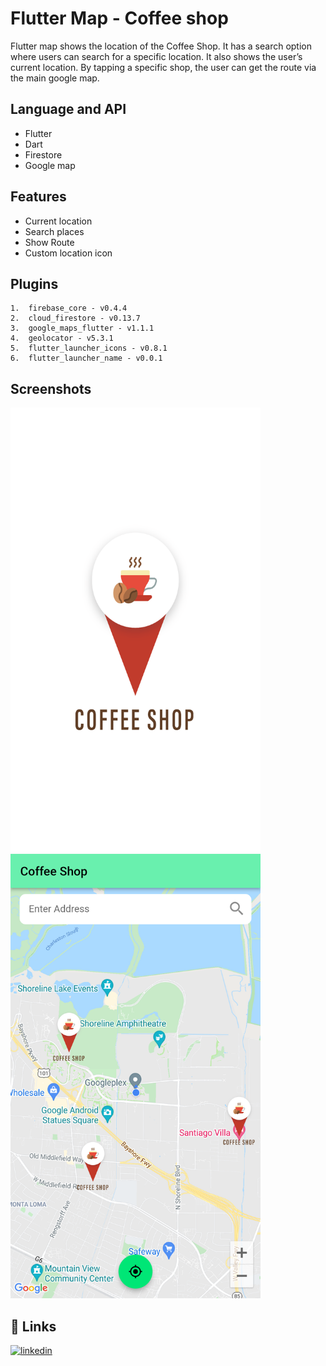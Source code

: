 
# Flutter Map - Coffee shop

Flutter map shows the location of the Coffee Shop. 
It has a search option where users can search for a specific location. 
It also shows the user’s current location. 
By tapping a specific shop, the user can get the route via the main google map.
## Language and API

- Flutter
- Dart
- Firestore
- Google map
## Features

- Current location
- Search places
- Show Route
- Custom location icon

## Plugins

    1.	firebase_core - v0.4.4
    2.	cloud_firestore - v0.13.7
    3.	google_maps_flutter - v1.1.1
    4.	geolocator - v5.3.1
    5.	flutter_launcher_icons - v0.8.1
    6.	flutter_launcher_name - v0.0.1

## Screenshots

 <img src = "Screenshots/coffee%20shop%20front.png" width = "400">
 <img src = "Screenshots/Coffee%20map.png" width = "400">

## 🔗 Links

[![linkedin](https://img.shields.io/badge/linkedin-0A66C2?style=for-the-badge&logo=linkedin&logoColor=white)](https://www.linkedin.com/in/mosabbir-bhuiyan)